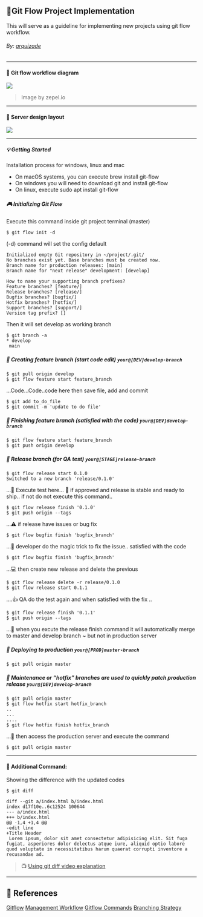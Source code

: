 ## :speech_balloon:Git Flow Project Implementation
This will serve as a guideline for implementing new projects using git flow workflow. 

###### By: [arquizade](https://github.com/arquizade")
-------------
#### :bookmark: Git flow workflow diagram

![](https://zepel.io/blog/content/images/2020/05/GitFlow-git-workflow-2.png)

> Image by zepel.io
-------------
#### :bookmark: Server design layout
![](https://docs.google.com/drawings/d/e/2PACX-1vTl0_x8AEl95GC7XEAX8oejkpo6zuJ-XcwmBEeabKvq8ZqRllFCm0pPNyop52iQSg1Iy1DaJlcFeyMd/pub?w=1440&h=1080)

-------------

##### :bulb: Getting Started
Installation process for windows, linux and mac
- On macOS systems, you can execute brew install git-flow
- On windows you will need to download git and install git-flow
- On linux, execute sudo apt install git-flow

##### :video_game: Initializing Git Flow
Execute this command inside git project terminal (master)
```
$ git flow init -d
```
(-d) command will set the config default
```
Initialized empty Git repository in ~/project/.git/
No branches exist yet. Base branches must be created now.
Branch name for production releases: [main]
Branch name for "next release" development: [develop]

How to name your supporting branch prefixes?
Feature branches? [feature/]
Release branches? [release/]
Bugfix branches? [bugfix/]
Hotfix branches? [hotfix/]
Support branches? [support/]
Version tag prefix? []
```
Then it will set develop as working branch
```
$ git branch -a
* develop
 main
```

##### :pushpin: Creating feature branch (start code edit) `your@[DEV]develop-branch`

```
$ git pull origin develop
$ git flow feature start feature_branch
```
...Code...Code..code here then save file, add and commit
```
$ git add to_do_file
$ git commit -m 'update to do file'
```
##### :pushpin: Finishing feature branch (satisfied with the code) `your@[DEV]develop-branch`
```
$ git flow feature start feature_branch
$ git push origin develop
```

##### :pushpin: Release branch (for QA test) `your@[STAGE]release-branch`
```
$ git flow release start 0.1.0
Switched to a new branch 'release/0.1.0'
```
...:memo: Execute test here... :ship: if approved and release is stable and ready to ship.. if not do not execute this command..

```
$ git flow release finish '0.1.0'
$ git push origin --tags
```

...:warning: if release have issues or bug fix
```
$ git flow bugfix finish 'bugfix_branch'
```
...:crystal_ball: developer do the magic trick to fix the issue.. satisfied with the code
```
$ git flow bugfix finish 'bugfix_branch'
```
...:computer: then create new release and delete the previous
```
$ git flow release delete -r release/0.1.0
$ git flow release start 0.1.1
```
....:thumbsup: QA do the test again and when satisfied with the fix ..
```
$ git flow release finish '0.1.1'
$ git push origin --tags
```
...:checkered_flag: when you excute the release finish command it will automatically merge to master and develop branch ~ but not in production server

##### :pushpin: Deploying to production `your@[PROD]master-branch`
```
$ git pull origin master
```

##### :pushpin: Maintenance or “hotfix” branches are used to quickly patch production release `your@[DEV]develop-branch`
```
$ git pull origin master
$ git flow hotfix start hotfix_branch
..
...
....
$ git flow hotfix finish hotfix_branch
```
...:wrench: then access the production server and execute the command
```
$ git pull origin master
```
-------------
#### :paperclip: Additional Command:
Showing the difference with the updated codes
```
$ git diff
```

```git
diff --git a/index.html b/index.html
index d17f10e..6c12524 100644
--- a/index.html
+++ b/index.html
@@ -1,4 +1,4 @@
-edit line
+Title Header
 Lorem ipsum, dolor sit amet consectetur adipisicing elit. Sit fuga fugiat, asperiores dolor delectus atque iure, aliquid optio labore quod voluptate in necessitatibus harum quaerat corrupti inventore a recusandae ad.
```
> :tv: [Using git diff video explanation](https://www.youtube.com/watch?v=RophmTcbf8o)
-------------
## :book: References
[Gitflow](https://git.logikum.hu/flow "Git Flow's Documentation")
[Management Workflow](https://rubygarage.org/blog/git-and-release-management-workflow "A Step-by-Step Guide Git-Flow")
[Gitflow Commands](https://www.atlassian.com/git/tutorials/comparing-workflows/gitflow-workflow "Tutorials gitflow workflow")
[Branching Strategy](https://zepel.io/blog/5-git-workflows-to-improve-development/ "Improve your development process")